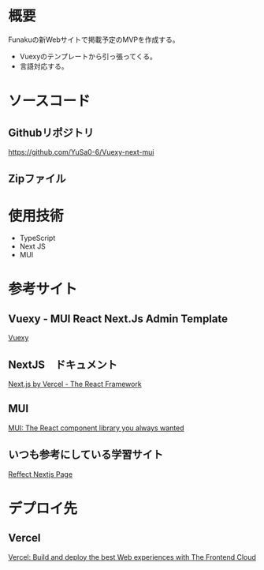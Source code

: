 # 概要

Funakuの新Webサイトで掲載予定のMVPを作成する。

- Vuexyのテンプレートから引っ張ってくる。
- 言語対応する。

# ソースコード

## Githubリポジトリ

https://github.com/YuSa0-6/Vuexy-next-mui

## Zipファイル

[]()

# 使用技術

- TypeScript
- Next JS
- MUI

# 参考サイト

## Vuexy - MUI React Next.Js Admin Template

[Vuexy](https://demos.pixinvent.com/vuexy-nextjs-admin-template/documentation/guide/)

## NextJS　ドキュメント

[Next.js by Vercel - The React Framework](https://nextjs.org/)

## MUI

[MUI: The React component library you always wanted](https://mui.com/)

## いつも参考にしている学習サイト

[Reffect Nextjs Page](https://reffect.co.jp/nextjs)

# デプロイ先

## Vercel

[Vercel: Build and deploy the best Web experiences with The Frontend Cloud](https://vercel.com/home)
